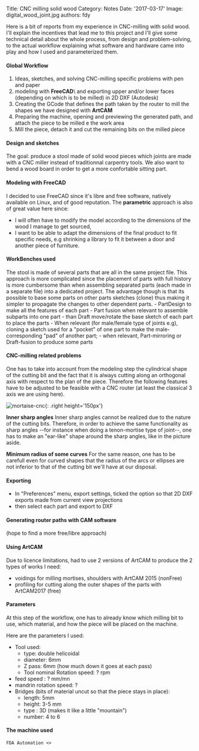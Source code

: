 Title: CNC milling solid wood
Category: Notes
Date: '2017-03-17'
Image: digital_wood_joint.jpg
authors: fdy

Here is a bit of reports from my experience in CNC-milling with solid
wood. I'll explain the incentives that lead me to this project and I'll
give some technical detail about the whole process, from design and
problem-solving, to the actual workflow explaining what software and
hardware came into play and how I used and parameterized them.

#### Global Workflow

1. Ideas, sketches, and solving CNC-milling specific problems with pen
   and paper
2. modeling with **FreeCAD**\ and exporting upper and/or lower faces
   (depending on which is to be milled) in 2D DXF (Autodesk)
3. Creating the GCode that defines the path taken by the router to mill
   the shapes we have designed with **ArtCAM**
4. Preparing the machine, opening and previewing the generated path, and
   attach the piece to be milled e the work area
5. Mill the piece, detach it and cut the remaining bits on the milled
   piece

#### Design and sketches

The goal: produce a stool made of solid wood pieces which joints are
made with a CNC miller instead of traditionnal carpentry tools. We also
want to bend a wood board in order to get a more confortable sitting
part.

#### Modeling with FreeCAD


I decided to use FreeCAD since it's libre and free software, natively
available on Linux, and of good reputation. The **parametric** approach
is also of great value here since:

-  I will often have to modify the model according to the dimensions of
   the wood I manage to get sourced,
-  I want to be able to adapt the dimensions of the final product to fit
   specific needs, e.g shrinking a library to fit it between a door and
   another piece of furniture.

#### WorkBenches used


The stool is made of several parts that are all in the same project
file. This approach is more complicated since the placement of parts
with full history is more cumbersome than when assembling separated
parts (each made in a separate file) into a dedicated project. The
advantage though is that its possible to base some parts on other parts
sketches (clone) thus making it simpler to propagate the changes to
other dependent parts. - PartDesign to make all the features of each
part - Part fusion when relevant to assemble subparts into one part -
than Draft move/rotate the base sketch of each part to place the parts -
When relevant (for male/female type of joints e.g), cloning a sketch
used for a "pocket" of one part to make the male-corresponding "pad" of
another part; - when relevant, Part-mirroring or Draft-fusion to produce
some parts

#### CNC-milling related problems


One has to take into account from the modeling step the cylindrical shape of the cutting bit and the fact that it is always
cutting along an orthogonal axis with respect to the plan of the piece. Therefore the following features have to be adjusted to be feasible with a CNC router (at least the classical 3 axis we are using here).

![mortaise-cnc](/images/portfolio/mortaise_CNC.png){: .right height='150px'}


**Inner sharp angles**
    Inner sharp angles cannot be realized due to the nature of the cutting bits.
    Therefore, in order to achieve the same functionality as sharp angles
    --for instance when doing a tenon-mortise type of joint--, one has to
    make an "ear-like" shape around the sharp angles, like in the picture
    aside.


**Minimum radius of some curves**
    For the same reason, one has to be carefull even for curved shapes that the radius of the arcs or ellipses are not inferior to that of the cutting bit we'll have at our disposal.


#### Exporting


-  In "Preferences" menu, export settings, ticked the option so that 2D DXF exports made from current
   view projections
-  then select each part and export to DXF

#### Generating router paths with CAM software


(hope to find a more free/libre approach)

#### Using ArtCAM


Due to licence limitations, had to use 2 versions of ArtCAM to produce
the 2 types of works I need:

-  voidings for milling mortises, shoulders with ArtCAM 2015
   (nonFree)
-  profiling for cutting along the outer shapes of the parts with
   ArtCAM2017 (free)

#### Parameters


At this step of the workflow, one has to already know which milling bit
to use, which material, and how the piece will be placed on the machine.

Here are the parameters I used:

- Tool used:
    - type: double helicoidal
    - diameter: 6mm
    - Z pass: 6mm (how much down it goes at each pass)
    - Tool nominal Rotation speed:  ? rpm
- feed speed : ? mm/mn
- mandrin rotation speed: ?
- Bridges (bits of material uncut so that the piece stays in place):
    - length: 5mm
    - height: 3-5 mm
    - type : 3D (makes it like a little "mountain")
    - number: 4 to 6

#### The machine used


`FDA Automation <>`

